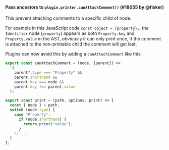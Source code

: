 #### Pass ancestors to `plugin.printer.canAttachComment()` (#18055 by @fisker)

This prevent attaching comments to a specific child of node.

For example in this JavaScript code `const object = {property};`, the `Identifier` node (`property`) appears as both `Property.key` and `Property.value` in the AST, obviously it can only print once, if the comment is attached to the non-printable child the comment will get lost.

Plugins can now avoid this by adding a `canAttachComment` like this:

```js
export const canAttachComment = (node, [parent]) =>
  !(
    parent?.type === "Property" &&
    parent.shorthand &&
    parent.key === node &&
    parent.key !== parent.value
  );

export const print = (path, options, print) => {
  const { node } = path;
  switch (node.type) {
    case "Property":
      if (node.shorthand) {
        return print("value");
      }
    // ...
  }
};
```
